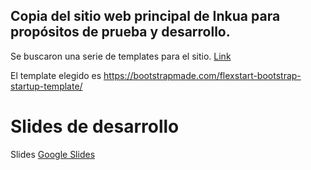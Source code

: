 ## Copia del sitio web principal de Inkua para propósitos de prueba y desarrollo.

Se buscaron una serie de templates para el sitio. [Link](templates.md)

El template elegido es https://bootstrapmade.com/flexstart-bootstrap-startup-template/

# Slides de desarrollo

Slides [Google Slides](https://docs.google.com/presentation/d/1cEnodYumcF0q0fm9e7V1B6sZIS53u3Z7EYsKsigGEyM/edit#slide=id.g119e97526fe_0_56)
